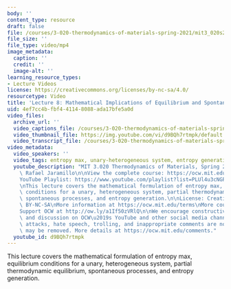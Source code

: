```yaml
---
body: ''
content_type: resource
draft: false
file: /courses/3-020-thermodynamics-of-materials-spring-2021/mit3_020s21_lecture_08_1080p_360p_16_9.mp4
file_size: ''
file_type: video/mp4
image_metadata:
  caption: ''
  credit: ''
  image-alt: ''
learning_resource_types:
- Lecture Videos
license: https://creativecommons.org/licenses/by-nc-sa/4.0/
resourcetype: Video
title: 'Lecture 8: Mathematical Implications of Equilibrium and Spontaneous Processes'
uid: 4ef7cc4b-fbf4-4114-8088-ada17bfe5a0d
video_files:
  archive_url: ''
  video_captions_file: /courses/3-020-thermodynamics-of-materials-spring-2021/1CGWg12JG5k5wRBAQcHpqdvojfpDm9ykr_transcript.webvtt
  video_thumbnail_file: https://img.youtube.com/vi/d9BQh7rtmpk/default.jpg
  video_transcript_file: /courses/3-020-thermodynamics-of-materials-spring-2021/1CGWg12JG5k5wRBAQcHpqdvojfpDm9ykr_transcript.pdf
video_metadata:
  video_speakers: ''
  video_tags: entropy max, unary-heterogeneous system, entropy generation
  youtube_description: "MIT 3.020 Thermodynamics of Materials, Spring 2021\nInstructor:\
    \ Rafael Jaramillo\n\nView the complete course: https://ocw.mit.edu/sites/3020-thermodynamics-of-materials/\n\
    YouTube Playlist: https://www.youtube.com/playlist?list=PLUl4u3cNGP61g-yRbJz4ghFPJLiok1HxX\n\
    \nThis lecture covers the mathematical formulation of entropy max, equilibrium\
    \ conditions for a unary, heterogeneous system, partial thermodynamic equilibrium,\
    \ spontaneous processes, and entropy generation.\n\nLicense: Creative Commons\
    \ BY-NC-SA\nMore information at https://ocw.mit.edu/terms\nMore courses at https://ocw.mit.edu\n\
    Support OCW at http://ow.ly/a1If50zVRlQ\n\nWe encourage constructive comments\
    \ and discussion on OCW\u2019s YouTube and other social media channels. Personal\
    \ attacks, hate speech, trolling, and inappropriate comments are not allowed and\
    \ may be removed. More details at https://ocw.mit.edu/comments."
  youtube_id: d9BQh7rtmpk
---
```

This lecture covers the mathematical formulation of entropy max, equilibrium conditions for a unary, heterogeneous system, partial thermodynamic equilibrium, spontaneous processes, and entropy generation.